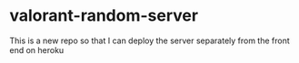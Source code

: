 # valorant-random-server
This is a new repo so that I can deploy the server separately from the front end on heroku
